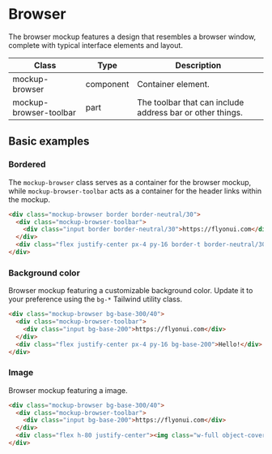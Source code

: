 # Browser

The browser mockup features a design that resembles a browser window, complete with typical interface elements and layout.

<!-- Class table -->

| Class | Type | Description |
| --- | --- | --- |
| mockup-browser | component | Container element. |
| mockup-browser-toolbar | part | The toolbar that can include address bar or other things. |


<!-------------------- Basic examples -------------------->

## Basic examples

<!-- Bordered -->

### Bordered

The `mockup-browser` class serves as a container for the browser mockup, while `mockup-browser-toolbar` acts as a container for the header links within the mockup.

```html
<div class="mockup-browser border border-neutral/30">
  <div class="mockup-browser-toolbar">
    <div class="input border border-neutral/30">https://flyonui.com</div>
  </div>
  <div class="flex justify-center px-4 py-16 border-t border-neutral/30">Hello!</div>
</div>
```

<!-- Background color -->

### Background color

Browser mockup featuring a customizable background color. Update it to your preference using the `bg-*` Tailwind utility class.

```html
<div class="mockup-browser bg-base-300/40">
  <div class="mockup-browser-toolbar">
    <div class="input bg-base-200">https://flyonui.com</div>
  </div>
  <div class="flex justify-center px-4 py-16 bg-base-200">Hello!</div>
</div>
```

<!-- Image -->

### Image

Browser mockup featuring a image.

```html
<div class="mockup-browser bg-base-300/40">
  <div class="mockup-browser-toolbar">
    <div class="input bg-base-200">https://flyonui.com</div>
  </div>
  <div class="flex h-80 justify-center"><img class="w-full object-cover" src="https://cdn.flyonui.com/fy-assets/components/carousel/image-14.png" alt="browser background" /></div>
</div>
```
